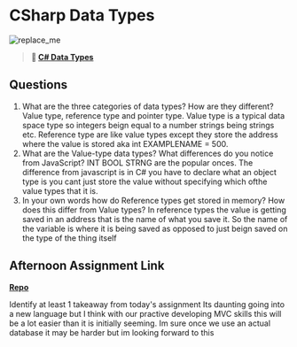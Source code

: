 # CSharp Data Types

![replace_me](https://codeworks.blob.core.windows.net/public/assets/img/illustrations/placeholder.svg)

> **📖 [C# Data Types](https://codeworksacademy.com/fs-student-guide/resources/wk10/01-CSharp-Generics)**

## Questions

1. What are the three categories of data types? How are they different?
Value type, reference type and pointer type. Value type is a typical data space type so integers beign equal to a number strings being strings etc. Reference type are like value types except they store the address where the value is stored aka int EXAMPLENAME = 500. 
2. What are the Value-type data types? What differences do you notice from JavaScript?
INT BOOL STRNG are the popular onces. The difference from javascript is in C# you have to declare what an object type is you cant just store the value without specifying which ofthe value types that it is.
3. In your own words how do Reference types get stored in memory? How does this differ from Value types?
In reference types the value is getting saved in an address that is the name of what you save it. So the name of the variable is where it is being saved as opposed to just beign saved on the type of the thing itself

## Afternoon Assignment Link

**[Repo](https://github.com/devinwithoft/ChoreScore)**

Identify at least 1 takeaway from today's assignment
Its daunting going into a new language but I think with our practive developing MVC skills this will be a lot easier than it is initially seeming. Im sure once we use an actual database it may be harder but im looking forward to this